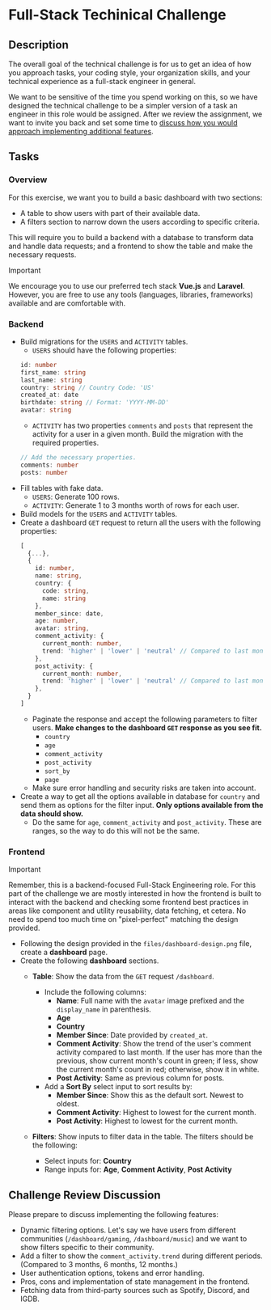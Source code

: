 # Full-Stack Techinical Challenge

## Description
The overall goal of the technical challenge is for us to get an idea of how you approach tasks, your coding style, your organization skills, and your technical experience as a full-stack engineer in general.

We want to be sensitive of the time you spend working on this, so we have designed the technical challenge to be a simpler version of a task an engineer in this role would be assigned. After we review the assignment, we want to invite you back and set some time to [discuss how you would approach implementing additional features](#challenge-review-discussion).

## Tasks

### Overview
For this exercise, we want you to build a basic dashboard with two sections:
- A table to show users with part of their available data.
- A filters section to narrow down the users according to specific criteria.

This will require you to build a backend with a database to transform data and handle data requests; and a frontend to show the table and make the necessary requests.

> [!IMPORTANT]
> We encourage you to use our preferred tech stack **Vue.js** and **Laravel**. However, you are free to use any tools (languages, libraries, frameworks) available and are comfortable with.

### Backend
- Build migrations for the `USERS` and `ACTIVITY` tables.
  - `USERS` should have the following properties:
  ```ts
  id: number
  first_name: string
  last_name: string
  country: string // Country Code: 'US'
  created_at: date
  birthdate: string // Format: 'YYYY-MM-DD'
  avatar: string
  ```
  - `ACTIVITY` has two properties `comments` and `posts` that represent the activity for a user in a given month. Build the migration with the required properties.
  ```ts
  // Add the necessary properties.
  comments: number
  posts: number
  ```
- Fill tables with fake data.
  - `USERS`: Generate 100 rows.
  - `ACTIVITY`: Generate 1 to 3 months worth of rows for each user.
- Build models for the `USERS` and `ACTIVITY` tables.
- Create a dashboard `GET` request to return all the users with the following properties:
  ```ts
  [
    {...},
    {
      id: number,
      name: string,
      country: {
        code: string,
        name: string
      },
      member_since: date,
      age: number,
      avatar: string,
      comment_activity: {
        current_month: number,
        trend: 'higher' | 'lower' | 'neutral' // Compared to last month.
      },
      post_activity: {
        current_month: number,
        trend: 'higher' | 'lower' | 'neutral' // Compared to last month.
      },
    }
  ]
  ```
  - Paginate the response and accept the following parameters to filter users. **Make changes to the dashboard `GET` response as you see fit.**
    - `country`
    - `age`
    - `comment_activity`
    - `post_activity`
    - `sort_by`
    - `page`
  - Make sure error handling and security risks are taken into account.
- Create a way to get all the options available in database for `country` and send them as options for the filter input. **Only options available from the data should show.**
  - Do the same for `age`, `comment_activity` and `post_activity`. These are ranges, so the way to do this will not be the same.

### Frontend
> [!IMPORTANT]
> Remember, this is a backend-focused Full-Stack Engineering role. For this part of the challenge we are mostly interested in how the frontend is built to interact with the backend and checking some frontend best practices in areas like component and utility reusability, data fetching, et cetera. No need to spend too much time on "pixel-perfect" matching the design provided.

- Following the design provided in the `files/dashboard-design.png` file, create a **dashboard** page.
- Create the following **dashboard** sections.
  - **Table**: Show the data from the `GET` request `/dashboard`.
    - Include the following columns:
      - **Name**: Full name with the `avatar` image prefixed and the `display_name` in parenthesis.
      - **Age**
      - **Country**
      - **Member Since**: Date provided by `created_at`.
      - **Comment Activity**: Show the trend of the user's comment activity compared to last month. If the user has more than the previous, show current month's count in green; if less, show the current month's count in red; otherwise, show it in white.
      - **Post Activity**: Same as previous column for posts.
    - Add a **Sort By** select input to sort results by:
      - **Member Since**: Show this as the default sort. Newest to oldest.
      - **Comment Activity**: Highest to lowest for the current month.
      - **Post Activity**: Highest to lowest for the current month.

  - **Filters**: Show inputs to filter data in the table. The filters should be the following:
    - Select inputs for: **Country**
    - Range inputs for: **Age**, **Comment Activity**, **Post Activity**

## Challenge Review Discussion
Please prepare to discuss implementing the following features:
- Dynamic filtering options. Let's say we have users from different communities (`/dashboard/gaming`, `/dashboard/music`) and we want to show filters specific to their community.
- Add a filter to show the `comment_activity.trend` during different periods. (Compared to 3 months, 6 months, 12 months.)
- User authentication options, tokens and error handling.
- Pros, cons and implementation of state management in the frontend.
- Fetching data from third-party sources such as Spotify, Discord, and IGDB.